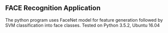 ## FACE Recognition Application

The python program uses FaceNet model for feature generation followed by SVM classification into face classes.
Tested on Python 3.5.2, Ubuntu 16.04
